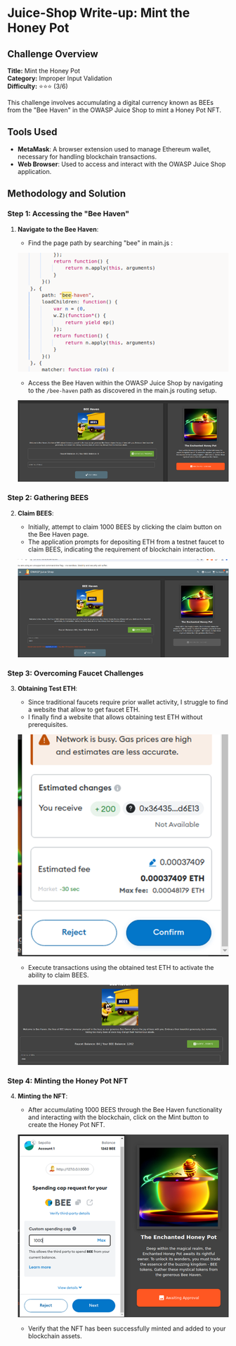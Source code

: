 # Juice-Shop Write-up: Mint the Honey Pot

## Challenge Overview

**Title:** Mint the Honey Pot  
**Category:** Improper Input Validation  
**Difficulty:** ⭐⭐⭐ (3/6)

This challenge involves accumulating a digital currency known as BEEs from the "Bee Haven" in the OWASP Juice Shop to mint a Honey Pot NFT.

## Tools Used

- **MetaMask**: A browser extension used to manage Ethereum wallet, necessary for handling blockchain transactions.
- **Web Browser**: Used to access and interact with the OWASP Juice Shop application.

## Methodology and Solution

### Step 1: Accessing the "Bee Haven"

1. **Navigate to the Bee Haven**:
   - Find the page path by searching "bee" in main.js :

    ![path](../assets/difficulty3/mint_the_honey_pot_1.png)

   - Access the Bee Haven within the OWASP Juice Shop by navigating to the `/bee-haven` path as discovered in the main.js routing setup.

   ![bee haven page](../assets/difficulty3/mint_the_honey_pot_2.png)

### Step 2: Gathering BEES

2. **Claim BEES**:
   - Initially, attempt to claim 1000 BEES by clicking the claim button on the Bee Haven page.
   - The application prompts for depositing ETH from a testnet faucet to claim BEES, indicating the requirement of blockchain interaction.

   ![error bee](../assets/difficulty3/mint_the_honey_pot_4.png)

### Step 3: Overcoming Faucet Challenges

3. **Obtaining Test ETH**:
   - Since traditional faucets require prior wallet activity, I struggle to find a website that allow to get faucet ETH.
   - I finally find a website that allows obtaining test ETH without prerequisites.

   ![faucet](../assets/difficulty3/mint_the_honey_pot_5.png)

   - Execute transactions using the obtained test ETH to activate the ability to claim BEES.

   ![obtained bee](../assets/difficulty3/mint_the_honey_pot_6.png)

### Step 4: Minting the Honey Pot NFT

4. **Minting the NFT**:
   - After accumulating 1000 BEES through the Bee Haven functionality and interacting with the blockchain, click on the Mint button to create the Honey Pot NFT.

   ![mint the pot](../assets/difficulty3/mint_the_honey_pot_7.png)
   
   - Verify that the NFT has been successfully minted and added to your blockchain assets.



